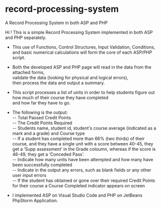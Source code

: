 # record-processing-system
A Record Processing System in both ASP and PHP

Hi ! This is a simple Record Processing System implemented in both ASP and PHP separately.<br>

- This use of Functions, Control Structures, Input Validation, Conditions, and basic numerical calculations will form the core of each 
ASP/PHP script.

- Both the developed ASP and PHP page will read in the data from the attached forms, <br>
 validate the data (looking for physical and logical errors), <br>
 then process the data and output a summary. <br>
 
- This script processes a list of units in order to help students figure out how much of their course they have completed <br>
and how far they have to go. <br>

- The following is the output: <br>
-- Total Passed Credit Points <br>
-- The Credit Points Required <br>
-- Students name, student id, student's course average (indicated as a mark and a grade) and Course type <br>
-- If a student has completed more than 66% (two thirds) of their course, and they
    have a single unit with a score between 40-45, they get a ‘Supp assessment’ in the Grade coloumn, whereas if the score is 46-49, 
    they get a ‘Conceded Pass’. <br>
-- Indicate how many units have been attempted and how many have been successfully completed <br>
-- Indicate in the output any errors, such as blank fields or any other user input errors <br>
-- If the student has obtained or gone over their required Credit Points for their course a Course Completed indicator appears on screen <br>

- I implemented ASP on Visual Studio Code and PHP on JetBeans PhpStorm Application. 
